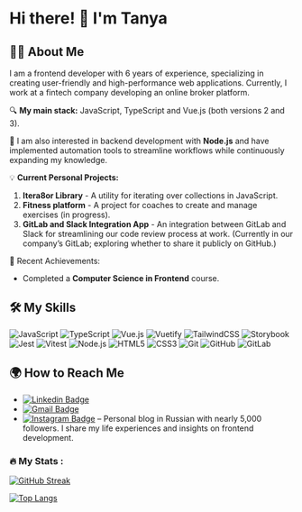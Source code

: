 <div id="header">
  
  # Hi there! 👋 I'm Tanya
  ## 👩‍💻 About Me

I am a frontend developer with 6 years of experience, specializing in creating user-friendly and high-performance web applications. Currently, I work at a fintech company developing an online broker platform.

  🔍 **My main stack:** JavaScript, TypeScript and Vue.js (both versions 2 and 3).
  
  🌱 I am also interested in backend development with **Node.js** and have implemented automation tools to streamline workflows while continuously expanding my knowledge.

  💡 **Current Personal Projects:**
    
  1. **Itera8or Library** - A utility for iterating over collections in JavaScript.
  2. **Fitness platform** - A project for coaches to create and manage exercises (in progress).
  3. **GitLab and Slack Integration App** - An integration between GitLab and Slack for streamlining our code review process at work. (Currently in our company’s GitLab; exploring whether to share it publicly on GitHub.)

 🌟 Recent Achievements:
   * Completed a **Computer Science in Frontend** course.

  ##  🛠️ My Skills
  ![JavaScript](https://img.shields.io/badge/-JavaScript-333?style=flat&logo=javascript)
  ![TypeScript](https://img.shields.io/badge/-TypeScript-333?style=flat&logo=typescript)
  ![Vue.js](https://img.shields.io/badge/-Vue.js-333?style=flat&logo=vue.js)
  ![Vuetify](https://img.shields.io/badge/-Vuetify-333?style=flat&logo=vuetify)
  ![TailwindCSS](https://img.shields.io/badge/-TailwindCSS-333?style=flat&logo=tailwindcss)
  ![Storybook](https://img.shields.io/badge/-Storybook-333?style=flat&logo=storybook)
  ![Jest](https://img.shields.io/badge/-Jest-333?style=flat&logo=jest)
  ![Vitest](https://img.shields.io/badge/-Vitest-333?style=flat&logo=vitest)
  ![Node.js](https://img.shields.io/badge/-Node.js-333?style=flat&logo=node.js)
  ![HTML5](https://img.shields.io/badge/-HTML5-333?style=flat&logo=html5)
  ![CSS3](https://img.shields.io/badge/-CSS3-333?style=flat&logo=css3)
  ![Git](https://img.shields.io/badge/-Git-333?style=flat&logo=git)
  ![GitHub](https://img.shields.io/badge/-GitHub-333?style=flat&logo=github)
  ![GitLab](https://img.shields.io/badge/-GitLab-333?style=flat&logo=gitlab)

  ##  🌍 How to Reach Me
  - [![Linkedin Badge](https://img.shields.io/badge/-tanyalagodich-blue?style=flat-square&logo=Linkedin&logoColor=white&link=https://www.linkedin.com/in/tatiana-lagodich-4a74291a4/)](https://www.linkedin.com/in/tatiana-lagodich-4a74291a4/)
  - [![Gmail Badge](https://img.shields.io/badge/-tanyalagodichka@gmail.com-c14438?style=flat-square&logo=Gmail&logoColor=white&link=mailto:tanyalagodichka@gmail.com)](mailto:tanyalagodichka@gmail.com)
  - [![Instagram Badge](https://img.shields.io/badge/-tanyalagodich-purple?style=flat-square&logo=instagram&logoColor=white&link=https://instagram.com/tanyalagodich/)](https://instagram.com/tanyalagodich) – Personal blog in Russian with nearly 5,000 followers. I share my life experiences and insights on frontend development.


</div>

### :fire: My Stats :
[![GitHub Streak](http://github-readme-streak-stats.herokuapp.com?user=TanyaLagodich&theme=dark&background=000000)](https://git.io/streak-stats)

[![Top Langs](https://github-readme-stats.vercel.app/api/top-langs/?username=TanyaLagodich&layout=compact&theme=vision-friendly-dark)](https://github.com/anuraghazra/github-readme-stats)

